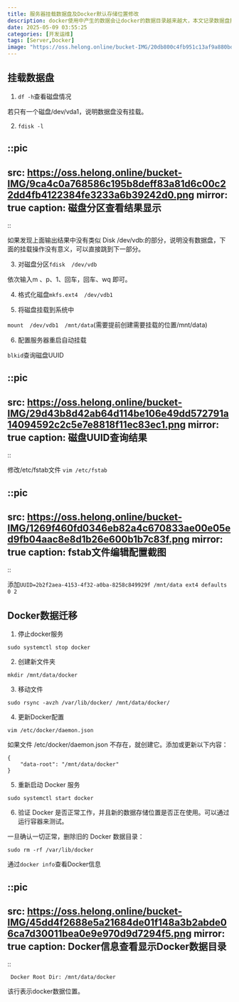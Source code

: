 ```yaml
---
title: 服务器挂载数据盘及Docker默认存储位置修改
description: docker使用中产生的数据会让docker的数据目录越来越大，本文记录数据盘挂载及docker数据迁移过程。
date: 2025-05-09 03:55:25
categories: [开发运维]
tags: [Server,Docker]
image: "https://oss.helong.online/bucket-IMG/20db800c4fb951c13af9a880bdb5812ae2c9526808fda15d24b6cd74c1453e54.png"
---
```


## 挂载数据盘

1. `df -h`查看磁盘情况

若只有一个磁盘/dev/vda1，说明数据盘没有挂载。

2. `fdisk -l`

::pic
---
src: https://oss.helong.online/bucket-IMG/9ca4c0a768586c195b8deff83a81d6c00c22dd4fb4122384fe3233a6b39242d0.png
mirror: true
caption: 磁盘分区查看结果显示
---
::  


如果发现上面输出结果中没有类似 Disk /dev/vdb:的部分，说明没有数据盘，下面的挂载操作没有意义，可以直接跳到下一部分。

3. 对磁盘分区`fdisk  /dev/vdb`

依次输入m 、p、1、回车，回车、wq 即可。

4. 格式化磁盘`mkfs.ext4  /dev/vdb1`

5. 将磁盘挂载到系统中

`mount  /dev/vdb1  /mnt/data`(需要提前创建需要挂载的位置/mnt/data)

6. 配置服务器重启自动挂载

`blkid`查询磁盘UUID

::pic
---
src: https://oss.helong.online/bucket-IMG/29d43b8d42ab64d114be106e49dd572791a14094592c2c5e7e8818f11ec83ec1.png
mirror: true
caption: 磁盘UUID查询结果
---
::  

修改/etc/fstab文件 `vim /etc/fstab`

::pic
---
src: https://oss.helong.online/bucket-IMG/1269f460fd0346eb82a4c670833ae00e05ed9fb04aac8e8d1b26e600b1b7c83f.png
mirror: true
caption: fstab文件编辑配置截图
---
::  

添加`UUID=2b2f2aea-4153-4f32-a0ba-8258c849929f /mnt/data ext4 defaults 0 2`

## Docker数据迁移

1. 停止docker服务

`sudo systemctl stop docker`

2. 创建新文件夹

`mkdir /mnt/data/docker`

3. 移动文件

`sudo rsync -avzh /var/lib/docker/ /mnt/data/docker/`

4. 更新Docker配置

`vim /etc/docker/daemon.json`

如果文件 /etc/docker/daemon.json 不存在，就创建它。添加或更新以下内容：

```
{
    "data-root": "/mnt/data/docker"
}
```

5. 重新启动 Docker 服务

`sudo systemctl start docker`

6. 验证 Docker 是否正常工作，并且新的数据存储位置是否正在使用。可以通过运行容器来测试。

一旦确认一切正常，删除旧的 Docker 数据目录：

`sudo rm -rf /var/lib/docker`

通过`docker info`查看Docker信息

::pic
---
src: https://oss.helong.online/bucket-IMG/45dd4f2688e5a21684de01f148a3b2abde06ca7d30011bea0e9e970d9d7294f5.png
mirror: true
caption: Docker信息查看显示Docker数据目录
---
::  

` Docker Root Dir: /mnt/data/docker`

该行表示docker数据位置。
